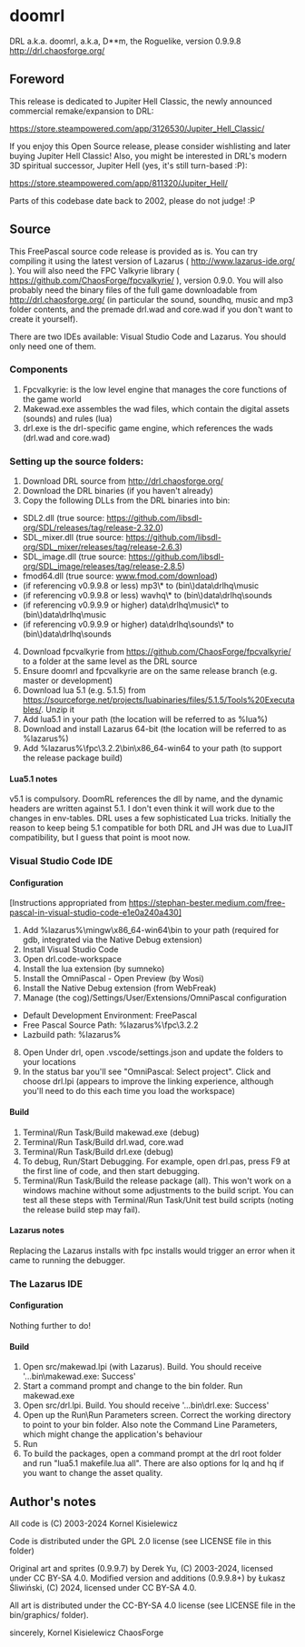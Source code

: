 # doomrl

DRL a.k.a. doomrl, a.k.a, D**m, the Roguelike, version 0.9.9.8
http://drl.chaosforge.org/

## Foreword
This release is dedicated to Jupiter Hell Classic, the newly announced commercial remake/expansion to DRL:

https://store.steampowered.com/app/3126530/Jupiter_Hell_Classic/

If you enjoy this Open Source release, please consider wishlisting and later buying Jupiter Hell Classic! Also, you might be interested in DRL's modern 3D spiritual successor, Jupiter Hell (yes, it's still turn-based :P):

https://store.steampowered.com/app/811320/Jupiter_Hell/

Parts of this codebase date back to 2002, please do not judge! :P

## Source

This FreePascal source code release is provided as is. You can try compiling it using the latest version of Lazarus ( http://www.lazarus-ide.org/ ). You will also need the FPC Valkyrie library ( https://github.com/ChaosForge/fpcvalkyrie/ ), version 0.9.0. You will also probably need the binary files of the full game downloadable from http://drl.chaosforge.org/ (in particular the sound, soundhq, music and mp3 folder contents, and the premade drl.wad and core.wad if you don't want to create it yourself).

There are two IDEs available: Visual Studio Code and Lazarus. You should only need one of them.

### Components
1. Fpcvalkyrie: is the low level engine that manages the core functions of the game world
2. Makewad.exe assembles the wad files, which contain the digital assets (sounds) and rules (lua)
3. drl.exe is the drl-specific game engine, which references the wads (drl.wad and core.wad)

### Setting up the source folders:
1. Download DRL source from http://drl.chaosforge.org/
2. Download the DRL binaries (if you haven't already)
3. Copy the following DLLs from the DRL binaries into bin:
  * SDL2.dll (true source: https://github.com/libsdl-org/SDL/releases/tag/release-2.32.0)
  * SDL_mixer.dll (true source: https://github.com/libsdl-org/SDL_mixer/releases/tag/release-2.6.3)
  * SDL_image.dll (true source: https://github.com/libsdl-org/SDL_image/releases/tag/release-2.8.5)
  * fmod64.dll (true source: www.fmod.com/download)
  * (if referencing v0.9.9.8 or less) mp3\\* to (bin\\)data\\drlhq\\music
  * (if referencing v0.9.9.8 or less) wavhq\\* to (bin\\)data\\drlhq\\sounds
  * (if referencing v0.9.9.9 or higher) data\\drlhq\music\\* to (bin\\)data\\drlhq\\music
  * (if referencing v0.9.9.9 or higher) data\\drlhq\sounds\\* to (bin\\)data\\drlhq\\sounds
4. Download fpcvalkyrie from https://github.com/ChaosForge/fpcvalkyrie/ to a folder at the same level as the DRL source
5. Ensure doomrl and fpcvalkyrie are on the same release branch (e.g. master or development)
6. Download lua 5.1 (e.g. 5.1.5) from https://sourceforge.net/projects/luabinaries/files/5.1.5/Tools%20Executables/. Unzip it
7. Add lua5.1 in your path (the location will be referred to as %lua%)
8. Download and install Lazarus 64-bit (the location will be referred to as %lazarus%)
9. Add %lazarus%\\fpc\\3.2.2\\bin\\x86_64-win64 to your path (to support the release package build)

#### Lua5.1 notes
v5.1 is compulsory. DoomRL references the dll by name, and the dynamic headers are written against 5.1. I don't even think it will work due to the changes in env-tables. DRL uses a few sophisticated Lua tricks. Initially the reason to keep being 5.1 compatible for both DRL and JH was due to LuaJIT compatibility, but I guess that point is moot now.

### Visual Studio Code IDE
#### Configuration
[Instructions appropriated from https://stephan-bester.medium.com/free-pascal-in-visual-studio-code-e1e0a240a430]
1. Add %lazarus%\\mingw\\x86_64-win64\\bin to your path (required for gdb, integrated via the Native Debug extension)
2. Install Visual Studio Code
3. Open drl.code-workspace
4. Install the lua extension (by sumneko)
5. Install the OmniPascal - Open Preview (by Wosi)
6. Install the Native Debug extension (from WebFreak)
7. Manage (the cog)/Settings/User/Extensions/OmniPascal configuration
* Default Development Environment: FreePascal
* Free Pascal Source Path: %lazarus%\fpc\3.2.2
* Lazbuild path: %lazarus%
8. Open Under drl, open .vscode/settings.json and update the folders to your locations
9. In the status bar you'll see "OmniPascal: Select project". Click and choose drl.lpi (appears to improve the linking experience, although you'll need to do this each time you load the workspace)

#### Build
1. Terminal/Run Task/Build makewad.exe (debug)
2. Terminal/Run Task/Build drl.wad, core.wad
3. Terminal/Run Task/Build drl.exe (debug)
4. To debug, Run/Start Debugging. For example, open drl.pas, press F9 at the first line of code, and then start debugging.
5. Terminal/Run Task/Build the release package (all). This won't work on a windows machine without some adjustments to the build script.
You can test all these steps with Terminal/Run Task/Unit test build scripts (noting the release build step may fail).

#### Lazarus notes
Replacing the Lazarus installs with fpc installs would trigger an error when it came to running the debugger.

### The Lazarus IDE
#### Configuration
Nothing further to do!

#### Build
1. Open src/makewad.lpi (with Lazarus). Build. You should receive '...bin\makewad.exe: Success'
2. Start a command prompt and change to the bin folder. Run makewad.exe
3. Open src/drl.lpi. Build. You should receive '...bin\drl.exe: Success'
4. Open up the Run\Run Parameters screen. Correct the working directory to point to your bin folder. Also note the Command Line Parameters, which might change the application's behaviour
5. Run
6. To build the packages, open a command prompt at the drl root folder and run "lua5.1 makefile.lua all". There are also options for lq and hq if you want to change the asset quality.

## Author's notes
All code is (C) 2003-2024 Kornel Kisielewicz

Code is distributed under the GPL 2.0 license (see LICENSE file in this folder)

Original art and sprites (0.9.9.7) by Derek Yu, (C) 2003-2024, licensed under CC BY-SA 4.0. Modified version and additions (0.9.9.8+) by Łukasz Śliwiński, (C) 2024, licensed under CC BY-SA 4.0.

All art is distributed under the CC-BY-SA 4.0 license (see LICENSE file in the bin/graphics/ folder).

sincerely,
Kornel Kisielewicz 
ChaosForge